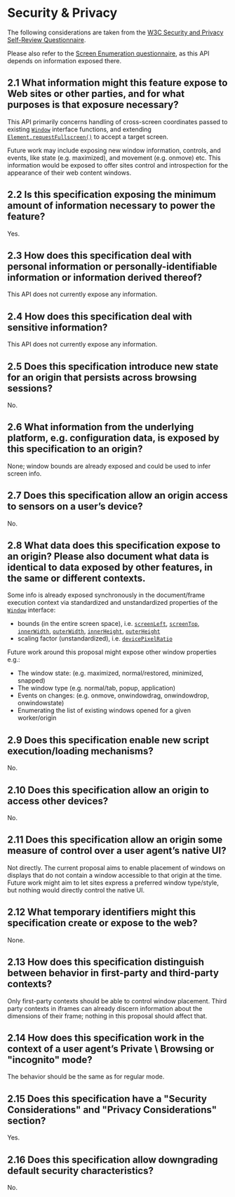 # Security & Privacy

The following considerations are taken from the [W3C Security and Privacy
Self-Review Questionnaire](https://www.w3.org/TR/security-privacy-questionnaire).

Please also refer to the
[Screen Enumeration questionnaire](https://github.com/webscreens/screen-enumeration/blob/master/security_and_privacy.md),
as this API depends on information exposed there.

## 2.1 What information might this feature expose to Web sites or other parties, and for what purposes is that exposure necessary?

This API primarily concerns handling of cross-screen coordinates passed to
existing [`Window`](https://developer.mozilla.org/en-US/docs/Web/API/Window)
interface functions, and extending
[`Element.requestFullscreen()`](https://developer.mozilla.org/en-US/docs/Web/API/Element/requestFullScreen)
to accept a target screen.

Future work may include exposing new window information, controls, and events,
like state (e.g. maximized), and movement (e.g. onmove) etc. This information
would be exposed to offer sites control and introspection for the appearance of
their web content windows.

## 2.2 Is this specification exposing the minimum amount of information necessary to power the feature?

Yes.

## 2.3 How does this specification deal with personal information or personally-identifiable information or information derived thereof?

This API does not currently expose any information.

## 2.4 How does this specification deal with sensitive information?

This API does not currently expose any information.

## 2.5 Does this specification introduce new state for an origin that persists across browsing sessions?

No.

## 2.6 What information from the underlying platform, e.g. configuration data, is exposed by this specification to an origin?

None; window bounds are already exposed and could be used to infer screen info.

## 2.7 Does this specification allow an origin access to sensors on a user’s device?

No.

## 2.8 What data does this specification expose to an origin? Please also document what data is identical to data exposed by other features, in the same or different contexts.

Some info is already exposed synchronously in the document/frame execution
context via standardized and unstandardized properties of the
[`Window`](https://developer.mozilla.org/en-US/docs/Web/API/Window) interface:
* bounds (in the entire screen space), i.e.
[`screenLeft`](https://developer.mozilla.org/en-US/docs/Web/API/Window/screenLeft),
[`screenTop`](https://developer.mozilla.org/en-US/docs/Web/API/Window/screenTop),
[`innerWidth`](https://developer.mozilla.org/en-US/docs/Web/API/Window/innerWidth),
[`outerWidth`](https://developer.mozilla.org/en-US/docs/Web/API/Window/outerWidth),
[`innerHeight`](https://developer.mozilla.org/en-US/docs/Web/API/Window/innerHeight),
[`outerHeight`](https://developer.mozilla.org/en-US/docs/Web/API/Window/outerHeight)
* scaling factor (unstandardized), i.e.
[`devicePixelRatio`](https://developer.mozilla.org/en-US/docs/Web/API/Window/devicePixelRatio)

Future work around this proposal might expose other window properties e.g.:
* The window state: (e.g. maximized, normal/restored, minimized, snapped)
* The window type (e.g. normal/tab, popup, application)
* Events on changes: (e.g. onmove, onwindowdrag, onwindowdrop, onwindowstate)
* Enumerating the list of existing windows opened for a given worker/origin

## 2.9 Does this specification enable new script execution/loading mechanisms?

No.

## 2.10 Does this specification allow an origin to access other devices?

No.

## 2.11 Does this specification allow an origin some measure of control over a user agent’s native UI?

Not directly. The current proposal aims to enable placement of windows on
displays that do not contain a window accessible to that origin at the time.
Future work might aim to let sites express a preferred window type/style,
but nothing would directly control the native UI.

## 2.12 What temporary identifiers might this specification create or expose to the web?

None.

## 2.13 How does this specification distinguish between behavior in first-party and third-party contexts?

Only first-party contexts should be able to control window placement. Third
party contexts in iframes can already discern information about the dimensions
of their frame; nothing in this proposal should affect that.

## 2.14 How does this specification work in the context of a user agent’s Private \ Browsing or "incognito" mode?

The behavior should be the same as for regular mode.

## 2.15 Does this specification have a "Security Considerations" and "Privacy Considerations" section?

Yes.

## 2.16 Does this specification allow downgrading default security characteristics?

No.